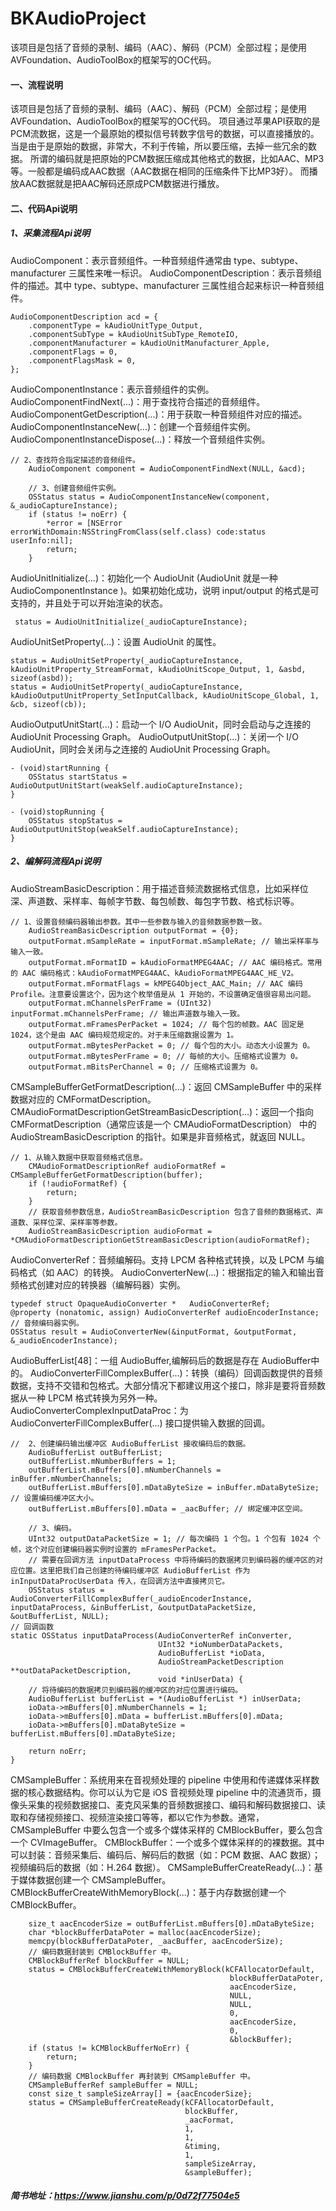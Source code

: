 # BKAudioProject

该项目是包括了音频的录制、编码（AAC）、解码（PCM）全部过程；是使用AVFoundation、AudioToolBox的框架写的OC代码。
#### 一、流程说明
该项目是包括了音频的录制、编码（AAC）、解码（PCM）全部过程；是使用AVFoundation、AudioToolBox的框架写的OC代码。
项目通过苹果API获取的是PCM流数据，这是一个最原始的模拟信号转数字信号的数据，可以直接播放的。当是由于是原始的数据，非常大，不利于传输，所以要压缩，去掉一些冗余的数据。
所谓的编码就是把原始的PCM数据压缩成其他格式的数据，比如AAC、MP3等。一般都是编码成AAC数据（AAC数据在相同的压缩条件下比MP3好）。
而播放AAC数据就是把AAC解码还原成PCM数据进行播放。
#### 二、代码Api说明
##### 1、采集流程Api说明
AudioComponent：表示音频组件。一种音频组件通常由 type、subtype、manufacturer 三属性来唯一标识。
AudioComponentDescription：表示音频组件的描述。其中 type、subtype、manufacturer 三属性组合起来标识一种音频组件。
```
AudioComponentDescription acd = {
    .componentType = kAudioUnitType_Output,
    .componentSubType = kAudioUnitSubType_RemoteIO,
    .componentManufacturer = kAudioUnitManufacturer_Apple,
    .componentFlags = 0,
    .componentFlagsMask = 0,
};
```
AudioComponentInstance：表示音频组件的实例。
AudioComponentFindNext(...)：用于查找符合描述的音频组件。
AudioComponentGetDescription(...)：用于获取一种音频组件对应的描述。
AudioComponentInstanceNew(...)：创建一个音频组件实例。
AudioComponentInstanceDispose(...)：释放一个音频组件实例。
```
// 2、查找符合指定描述的音频组件。
    AudioComponent component = AudioComponentFindNext(NULL, &acd);
    
    // 3、创建音频组件实例。
    OSStatus status = AudioComponentInstanceNew(component, &_audioCaptureInstance);
    if (status != noErr) {
        *error = [NSError errorWithDomain:NSStringFromClass(self.class) code:status userInfo:nil];
        return;
    }
```
AudioUnitInitialize(...)：初始化一个 AudioUnit (AudioUnit 就是一种 AudioComponentInstance )。如果初始化成功，说明 input/output 的格式是可支持的，并且处于可以开始渲染的状态。
```
 status = AudioUnitInitialize(_audioCaptureInstance);
```
AudioUnitSetProperty(...)：设置 AudioUnit 的属性。
```
status = AudioUnitSetProperty(_audioCaptureInstance, kAudioUnitProperty_StreamFormat, kAudioUnitScope_Output, 1, &asbd, sizeof(asbd));
status = AudioUnitSetProperty(_audioCaptureInstance, kAudioOutputUnitProperty_SetInputCallback, kAudioUnitScope_Global, 1, &cb, sizeof(cb));
```
AudioOutputUnitStart(...)：启动一个 I/O AudioUnit，同时会启动与之连接的 AudioUnit Processing Graph。
AudioOutputUnitStop(...)：关闭一个 I/O AudioUnit，同时会关闭与之连接的 AudioUnit Processing Graph。
```
- (void)startRunning {
    OSStatus startStatus = AudioOutputUnitStart(weakSelf.audioCaptureInstance);
}

- (void)stopRunning {
    OSStatus stopStatus = AudioOutputUnitStop(weakSelf.audioCaptureInstance);
}
```
##### 2、编解码流程Api说明
AudioStreamBasicDescription：用于描述音频流数据格式信息，比如采样位深、声道数、采样率、每帧字节数、每包帧数、每包字节数、格式标识等。
```
// 1、设置音频编码器输出参数。其中一些参数与输入的音频数据参数一致。
    AudioStreamBasicDescription outputFormat = {0};
    outputFormat.mSampleRate = inputFormat.mSampleRate; // 输出采样率与输入一致。
    outputFormat.mFormatID = kAudioFormatMPEG4AAC; // AAC 编码格式。常用的 AAC 编码格式：kAudioFormatMPEG4AAC、kAudioFormatMPEG4AAC_HE_V2。
    outputFormat.mFormatFlags = kMPEG4Object_AAC_Main; // AAC 编码 Profile。注意要设置这个，因为这个枚举值是从 1 开始的，不设置确定值很容易出问题。
    outputFormat.mChannelsPerFrame = (UInt32) inputFormat.mChannelsPerFrame; // 输出声道数与输入一致。
    outputFormat.mFramesPerPacket = 1024; // 每个包的帧数。AAC 固定是 1024，这个是由 AAC 编码规范规定的。对于未压缩数据设置为 1。
    outputFormat.mBytesPerPacket = 0; // 每个包的大小。动态大小设置为 0。
    outputFormat.mBytesPerFrame = 0; // 每帧的大小。压缩格式设置为 0。
    outputFormat.mBitsPerChannel = 0; // 压缩格式设置为 0。
```
CMSampleBufferGetFormatDescription(...)：返回 CMSampleBuffer 中的采样数据对应的 CMFormatDescription。
CMAudioFormatDescriptionGetStreamBasicDescription(...)：返回一个指向 CMFormatDescription（通常应该是一个 CMAudioFormatDescription） 中的 AudioStreamBasicDescription 的指针。如果是非音频格式，就返回 NULL。
```
// 1、从输入数据中获取音频格式信息。
    CMAudioFormatDescriptionRef audioFormatRef = CMSampleBufferGetFormatDescription(buffer);
    if (!audioFormatRef) {
        return;
    }
    // 获取音频参数信息，AudioStreamBasicDescription 包含了音频的数据格式、声道数、采样位深、采样率等参数。
    AudioStreamBasicDescription audioFormat = *CMAudioFormatDescriptionGetStreamBasicDescription(audioFormatRef);
```

AudioConverterRef：音频编解码。支持 LPCM 各种格式转换，以及 LPCM 与编码格式（如 AAC）的转换。
AudioConverterNew(...)：根据指定的输入和输出音频格式创建对应的转换器（编解码器）实例。
```
typedef struct OpaqueAudioConverter *   AudioConverterRef;
@property (nonatomic, assign) AudioConverterRef audioEncoderInstance; // 音频编码器实例。
OSStatus result = AudioConverterNew(&inputFormat, &outputFormat, &_audioEncoderInstance);
```
AudioBufferList[48]：一组 AudioBuffer,编解码后的数据是存在 AudioBuffer中的。
AudioConverterFillComplexBuffer(...)：转换（编码）回调函数提供的音频数据，支持不交错和包格式。大部分情况下都建议用这个接口，除非是要将音频数据从一种 LPCM 格式转换为另外一种。
AudioConverterComplexInputDataProc：为 AudioConverterFillComplexBuffer(...) 接口提供输入数据的回调。
```
//  2、创建编码输出缓冲区 AudioBufferList 接收编码后的数据。
    AudioBufferList outBufferList;
    outBufferList.mNumberBuffers = 1;
    outBufferList.mBuffers[0].mNumberChannels = inBuffer.mNumberChannels;
    outBufferList.mBuffers[0].mDataByteSize = inBuffer.mDataByteSize; // 设置编码缓冲区大小。
    outBufferList.mBuffers[0].mData = _aacBuffer; // 绑定缓冲区空间。
    
    // 3、编码。
    UInt32 outputDataPacketSize = 1; // 每次编码 1 个包。1 个包有 1024 个帧，这个对应创建编码器实例时设置的 mFramesPerPacket。
    // 需要在回调方法 inputDataProcess 中将待编码的数据拷贝到编码器的缓冲区的对应位置。这里把我们自己创建的待编码缓冲区 AudioBufferList 作为 inInputDataProcUserData 传入，在回调方法中直接拷贝它。
    OSStatus status = AudioConverterFillComplexBuffer(_audioEncoderInstance, inputDataProcess, &inBufferList, &outputDataPacketSize, &outBufferList, NULL);
// 回调函数
static OSStatus inputDataProcess(AudioConverterRef inConverter,
                                 UInt32 *ioNumberDataPackets,
                                 AudioBufferList *ioData,
                                 AudioStreamPacketDescription **outDataPacketDescription,
                                 void *inUserData) {
    // 将待编码的数据拷贝到编码器的缓冲区的对应位置进行编码。
    AudioBufferList bufferList = *(AudioBufferList *) inUserData;
    ioData->mBuffers[0].mNumberChannels = 1;
    ioData->mBuffers[0].mData = bufferList.mBuffers[0].mData;
    ioData->mBuffers[0].mDataByteSize = bufferList.mBuffers[0].mDataByteSize;
    
    return noErr;
}
```

CMSampleBuffer：系统用来在音视频处理的 pipeline 中使用和传递媒体采样数据的核心数据结构。你可以认为它是 iOS 音视频处理 pipeline 中的流通货币，摄像头采集的视频数据接口、麦克风采集的音频数据接口、编码和解码数据接口、读取和存储视频接口、视频渲染接口等等，都以它作为参数。通常，CMSampleBuffer 中要么包含一个或多个媒体采样的 CMBlockBuffer，要么包含一个 CVImageBuffer。
CMBlockBuffer：一个或多个媒体采样的的裸数据。其中可以封装：音频采集后、编码后、解码后的数据（如：PCM 数据、AAC 数据）；视频编码后的数据（如：H.264 数据）。
CMSampleBufferCreateReady(...)：基于媒体数据创建一个 CMSampleBuffer。
CMBlockBufferCreateWithMemoryBlock(...)：基于内存数据创建一个 CMBlockBuffer。
```
    size_t aacEncoderSize = outBufferList.mBuffers[0].mDataByteSize;
    char *blockBufferDataPoter = malloc(aacEncoderSize);
    memcpy(blockBufferDataPoter, _aacBuffer, aacEncoderSize);
    // 编码数据封装到 CMBlockBuffer 中。
    CMBlockBufferRef blockBuffer = NULL;
    status = CMBlockBufferCreateWithMemoryBlock(kCFAllocatorDefault,
                                                 blockBufferDataPoter,
                                                 aacEncoderSize,
                                                 NULL,
                                                 NULL,
                                                 0,
                                                 aacEncoderSize,
                                                 0,
                                                 &blockBuffer);
    if (status != kCMBlockBufferNoErr) {
        return;
    }
    // 编码数据 CMBlockBuffer 再封装到 CMSampleBuffer 中。
    CMSampleBufferRef sampleBuffer = NULL;
    const size_t sampleSizeArray[] = {aacEncoderSize};
    status = CMSampleBufferCreateReady(kCFAllocatorDefault,
                                       blockBuffer,
                                       _aacFormat,
                                       1,
                                       1,
                                       &timing,
                                       1,
                                       sampleSizeArray,
                                       &sampleBuffer);
```
##### 简书地址：https://www.jianshu.com/p/0d72f77504e5
